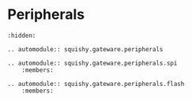 # Peripherals

```{toctree}
:hidden:

```

```{eval-rst}
.. automodule:: squishy.gateware.peripherals

```

```{eval-rst}
.. automodule:: squishy.gateware.peripherals.spi
	:members:
```

```{eval-rst}
.. automodule:: squishy.gateware.peripherals.flash
	:members:
```
